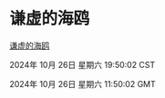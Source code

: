 # 谦虚的海鸥
[谦虚的海鸥](http://219.139.197.74:56308/qxdho/course/base/hotlink/index.php)

2024年 10月 26日 星期六 19:50:02 CST

2024年 10月 26日 星期六 11:50:02 GMT
